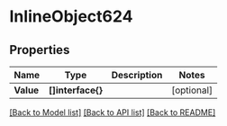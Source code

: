 # InlineObject624

## Properties

Name | Type | Description | Notes
------------ | ------------- | ------------- | -------------
**Value** | **[]interface{}** |  | [optional] 

[[Back to Model list]](../README.md#documentation-for-models) [[Back to API list]](../README.md#documentation-for-api-endpoints) [[Back to README]](../README.md)


